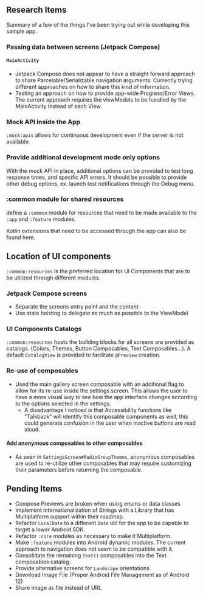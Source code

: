 ## Research Items

Summary of a few of the things I've been trying out while developing this sample app.

### Passing data between screens (Jetpack Compose)

#### `MainActivity`

* Jetpack Compose does not appear to have a straight forward approach to share
  Parcelable/Serializable navigation arguments. Currently trying different approaches on how to
  share this kind of information.
* Testing an approach on how to provide app-wide Progress/Error Views. The current approach requires
  the viewModels to be handled by the MainActivity instead of each View.

### Mock API inside the App

`:mock:apis` allows for continuous development even if the server is not available.

### Provide additional development mode only options

With the mock API in place, additional options can be provided to test long response times, and
specific API errors. It should be possible to provide other debug options, ex. launch test
notifications through the Debug menu.

### :common module for shared resources

define a `:common` module for resources that need to be made available to the `:app` and `:feature`
modules.

Kotlin extensions that need to be accessed through the app can also be found here.

## Location of UI components

`:common:resources` is the preferred location for UI Components that are to be utilized through
different modules.

### Jetpack Compose screens

- Separate the screens entry point and the content
- Use state hoisting to delegate as much as possible to the ViewModel

### UI Components Catalogs

`:common:resources`  hosts the building blocks for all screens are provided as catalogs. (Colors,
Themes, Button Composables, Text Composables...). A default `CatalogView` is provided to
facilitate `@Preview` creation.

### Re-use of composables

- Used the main gallery screen composable with an additional flag to allow for its re-use inside the
  settings screen. This allows the user to have a more visual way to see how the app interface
  changes according to the options selected in the settings.
    - A disadvantage I noticed is that Accessibility functions like "Talkback" will identify this
      composable components as well, this could generate confusion in the user when inactive buttons
      are read aloud.

#### Add anonymous composables to other composables

- As seen in `SettingsScreen#RadioGroupThemes`, anonymous composables are used to re-utilize other
  composables that may require customizing their parameters before returning the composable.

## Pending Items

- Compose Previews are broken when using enums or data classes
- Implement internationalization of Strings with a Library that has Multiplatform support within
  their roadmap.
- Refactor `LocalDate` to a different `Date` util for the app to be capable to target a lower
  Android SDK.
- Refactor `:core` modules as necessary to make it Multiplatform.
- Make `:feature` modules into Android dynamic modules. The current approach to navigation does not
  seem to be compatible with it.
- Consolidate the remaining `Text()` composables into the Text composables catalog.
- Provide alternative screens for `Landscape` orientations.
- Download Image File (Proper Android File Management as of Android 12)
- Share image as file instead of URL
